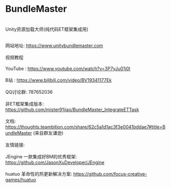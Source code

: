 # BundleMaster
<br/> Unity资源加载大师(纯代码ET框架集成用)</br>

<br/>网站地址: https://www.unitybundlemaster.com</br>
<br/>视频教程</br>
<br/>YouTube : https://www.youtube.com/watch?v=3P7yJu01j0I</br>
<br/>B站 : https://www.bilibili.com/video/BV19341177Ek</br>
<br/>QQ讨论群: 787652036</br>
<br/>非ET框架集成版本: https://github.com/mister91jiao/BundleMaster_IntegrateETTask</br>
<br/>文档: https://thoughts.teambition.com/share/62c5a1d1ac3f3e0041bddae7#title=BundleMaster (来自群友谦逊)</br>
<br/>友情链接: </br>
<br/>JEngine 一款集成好BM的优秀框架: https://github.com/JasonXuDeveloper/JEngine</br>
<br/>huatuo 革命性的热更新解决方案: https://github.com/focus-creative-games/huatuo</br>
